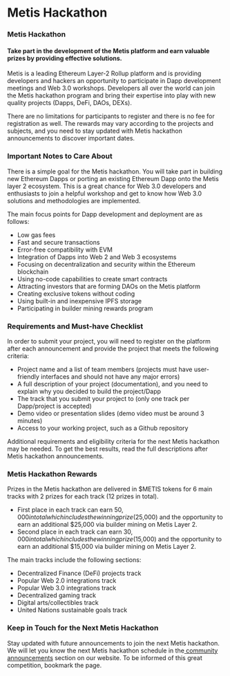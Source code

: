 # Metis Hackathon

### Metis Hackathon <a href="#_93dinrvlg02p" id="_93dinrvlg02p"></a>

#### Take part in the development of the Metis platform and earn valuable prizes by providing effective solutions. <a href="#_atd559njm7uv" id="_atd559njm7uv"></a>

Metis is a leading Ethereum Layer-2 Rollup platform and is providing developers and hackers an opportunity to participate in Dapp development meetings and Web 3.0 workshops. Developers all over the world can join the Metis hackathon program and bring their expertise into play with new quality projects (Dapps, DeFi, DAOs, DEXs).

There are no limitations for participants to register and there is no fee for registration as well. The rewards may vary according to the projects and subjects, and you need to stay updated with Metis hackathon announcements to discover important dates.

### Important Notes to Care About <a href="#_sumnc9av0fyf" id="_sumnc9av0fyf"></a>

There is a simple goal for the Metis hackathon. You will take part in building new Ethereum Dapps or porting an existing Ethereum Dapp onto the Metis layer 2 ecosystem. This is a great chance for Web 3.0 developers and enthusiasts to join a helpful workshop and get to know how Web 3.0 solutions and methodologies are implemented.

The main focus points for Dapp development and deployment are as follows:

* Low gas fees
* Fast and secure transactions
* Error-free compatibility with EVM
* Integration of Dapps into Web 2 and Web 3 ecosystems
* Focusing on decentralization and security within the Ethereum blockchain
* Using no-code capabilities to create smart contracts
* Attracting investors that are forming DAOs on the Metis platform
* Creating exclusive tokens without coding
* Using built-in and inexpensive IPFS storage
* Participating in builder mining rewards program

### Requirements and Must-have Checklist <a href="#_rbmrjhtort1v" id="_rbmrjhtort1v"></a>

In order to submit your project, you will need to register on the platform after each announcement and provide the project that meets the following criteria:

* Project name and a list of team members (projects must have user-friendly interfaces and should not have any major errors)
* A full description of your project (documentation), and you need to explain why you decided to build the project/Dapp
* The track that you submit your project to (only one track per Dapp/project is accepted)
* Demo video or presentation slides (demo video must be around 3 minutes)
* Access to your working project, such as a Github repository

Additional requirements and eligibility criteria for the next Metis hackathon may be needed. To get the best results, read the full descriptions after Metis hackathon announcements.

### Metis Hackathon Rewards <a href="#_mi35kn4vom8h" id="_mi35kn4vom8h"></a>

Prizes in the Metis hackathon are delivered in $METIS tokens for 6 main tracks with 2 prizes for each track (12 prizes in total).

* First place in each track can earn $50,000 in total which includes the winning prize ($25,000) and the opportunity to earn an additional $25,000 via builder mining on Metis Layer 2.
* Second place in each track can earn $30,000 in total which includes the winning prize ($15,000) and the opportunity to earn an additional $15,000 via builder mining on Metis Layer 2.

The main tracks include the following sections:

* Decentralized Finance (DeFi) projects track
* Popular Web 2.0 integrations track
* Popular Web 3.0 integrations track
* Decentralized gaming track
* Digital arts/collectibles track
* United Nations sustainable goals track

### Keep in Touch for the Next Metis Hackathon <a href="#_xx53v4nlpl8p" id="_xx53v4nlpl8p"></a>

Stay updated with future announcements to join the next Metis hackathon. We will let you know the next Metis hackathon schedule in the[ community announcements](https://staging.metis.io/category/community-announcements/) section on our website. To be informed of this great competition, bookmark the page.
